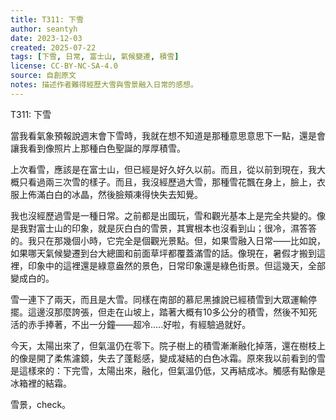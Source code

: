 ```yaml
---
title: T311: 下雪
author: seantyh
date: 2023-12-03
created: 2025-07-22
tags: [下雪, 日常, 富士山, 氣候變遷, 積雪]
license: CC-BY-NC-SA-4.0
source: 自創原文
notes: 描述作者難得經歷大雪與雪景融入日常的感想。
---
```

T311: 下雪

當我看氣象預報說週末會下雪時，我就在想不知道是那種意思意思下一點，還是會讓我看到像照片上那種白色聖誕的厚厚積雪。

上次看雪，應該是在富士山，但已經是好久好久以前。而且，從以前到現在，我大概只看過兩三次雪的樣子。而且，我沒經歷過大雪，那種雪花飄在身上，臉上，衣服上佈滿白白的冰晶，然後臉頰凍得快失去知覺。

我也沒經歷過雪是一種日常。之前都是出國玩，雪和觀光基本上是完全共變的。像是我對富士山的印象，就是灰白白的雪景，其實根本也沒看到山；很冷，濕答答的。我只在那幾個小時，它完全是個觀光景點。但，如果雪融入日常——比如說，如果哪天氣候變遷到台大總圖和前面草坪都覆蓋滿雪的話。像現在，暑假才搬到這裡，印象中的這裡還是綠意盎然的景色，日常印象還是綠色街景。但這幾天，全部變成白的。

雪一連下了兩天，而且是大雪。同樣在南部的慕尼黑據說已經積雪到大眾運輸停擺。這邊沒那麼誇張，但走在山坡上，踏著大概有10多公分的積雪，然後不知死活的赤手捧著，不出一分鐘——超冷.....好啦，有經驗過就好。

今天，太陽出來了，但氣溫仍在零下。院子樹上的積雪漸漸融化掉落，還在樹枝上的像是開了柔焦濾鏡，失去了蓬鬆感，變成凝結的白色冰霜。原來我以前看到的雪是這樣來的：下完雪，太陽出來，融化，但氣溫仍低，又再結成冰。觸感有點像是冰箱裡的結霜。

雪景，check。